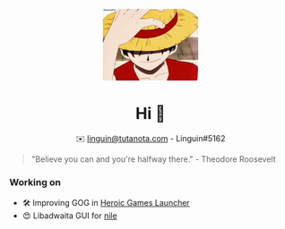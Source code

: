 <p align="center">
  <img src="gifs/luffy.gif" width="170px"/>
</p>

<h1 align="center"> Hi 👋 </h1>
<p align="center">✉️ <a href="mailto:linguin@tutanota.com">linguin@tutanota.com</a> - Linguin#5162 </p>

> "Believe you can and you're halfway there." - Theodore Roosevelt

### Working on 
- 🛠️ Improving GOG in <a href="https://github.com/Heroic-Games-Launcher">Heroic Games Launcher</a>
- 😍 Libadwaita GUI for <a href="https://github.com/imLinguin/nile">nile</a>
